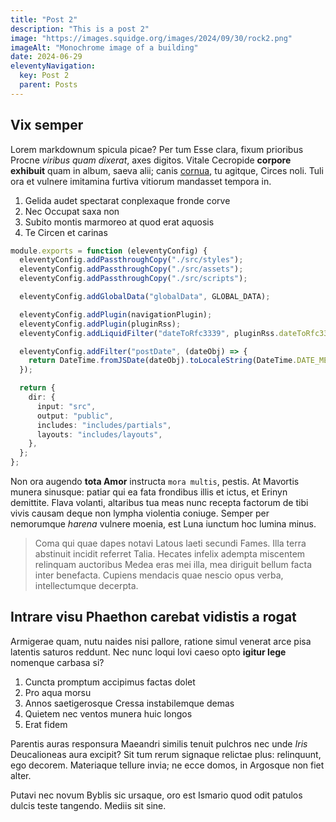 ```yaml
---
title: "Post 2"
description: "This is a post 2"
image: "https://images.squidge.org/images/2024/09/30/rock2.png"
imageAlt: "Monochrome image of a building"
date: 2024-06-29
eleventyNavigation:
  key: Post 2
  parent: Posts
---
```


## Vix semper

Lorem markdownum spicula picae? Per tum Esse clara, fixum prioribus Procne
*viribus quam dixerat*, axes digitos. Vitale Cecropide **corpore exhibuit** quam
in album, saeva alii; canis [cornua](http://tota-dixit.io/receptis.aspx), tu
agitque, Circes noli. Tuli ora et vulnere imitamina furtiva vitiorum mandasset
tempora in.

1. Gelida audet spectarat conplexaque fronde corve
2. Nec Occupat saxa non
3. Subito montis marmoreo at quod erat aquosis
4. Te Circen et carinas

```ts
module.exports = function (eleventyConfig) {
  eleventyConfig.addPassthroughCopy("./src/styles");
  eleventyConfig.addPassthroughCopy("./src/assets");
  eleventyConfig.addPassthroughCopy("./src/scripts");

  eleventyConfig.addGlobalData("globalData", GLOBAL_DATA);

  eleventyConfig.addPlugin(navigationPlugin);
  eleventyConfig.addPlugin(pluginRss);
  eleventyConfig.addLiquidFilter("dateToRfc3339", pluginRss.dateToRfc3339);

  eleventyConfig.addFilter("postDate", (dateObj) => {
    return DateTime.fromJSDate(dateObj).toLocaleString(DateTime.DATE_MED);
  });

  return {
    dir: {
      input: "src",
      output: "public",
      includes: "includes/partials",
      layouts: "includes/layouts",
    },
  };
};
```

Non ora augendo **tota Amor** instructa `mora multis`, pestis. At Mavortis munera
sinusque: patiar qui ea fata frondibus illis et ictus, et Erinyn demittite.
Flava volanti, altaribus tua meas nunc recepta factorum de tibi vivis causam
deque non lympha violentia coniuge. Semper per nemorumque *harena* vulnere
moenia, est Luna iunctum hoc lumina minus.

> Coma qui quae dapes notavi Latous laeti secundi Fames. Illa terra abstinuit
> incidit referret Talia. Hecates infelix adempta miscentem relinquam auctoribus
> Medea eras mei illa, mea diriguit bellum facta inter benefacta. Cupiens
> mendacis quae nescio opus verba, intellectumque decerpta.

## Intrare visu Phaethon carebat vidistis a rogat

Armigerae quam, nutu naides nisi pallore, ratione simul venerat arce pisa
latentis saturos reddunt. Nec nunc loqui Iovi caeso opto **igitur lege**
nomenque carbasa si?

1. Cuncta promptum accipimus factas dolet
2. Pro aqua morsu
3. Annos saetigerosque Cressa instabilemque demas
4. Quietem nec ventos munera huic longos
5. Erat fidem

Parentis auras responsura Maeandri similis tenuit pulchros nec unde *Iris*
Deucalioneas aura excipit? Sit tum rerum signaque relictae plus: relinquunt, ego
decorem. Materiaque tellure invia; ne ecce domos, in Argosque non fiet alter.

Putavi nec novum Byblis sic ursaque, oro est Ismario quod odit patulos dulcis
teste tangendo. Mediis sit sine.
